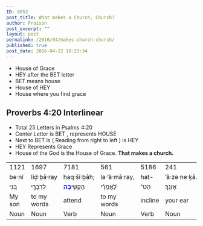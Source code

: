```yaml
---
ID: 6052
post_title: What makes a Church, Church?
author: Praison
post_excerpt: ""
layout: post
permalink: /2016/04/makes-church-church/
published: true
post_date: 2016-04-22 18:23:34
---
```

<ul>
 	<li>House of Grace</li>
 	<li>HEY after the BET letter</li>
 	<li>BET means house</li>
 	<li>House of HEY</li>
 	<li>House where you find grace</li>
</ul>
<h2><strong>Proverbs 4:20 Interlinear</strong></h2>
<ul>
 	<li>Total 25 Letters in Psalms 4:20</li>
 	<li>Center Letter is BET , represents HOUSE</li>
 	<li>Next to BET is ( Reading from right to left ) is HEY</li>
 	<li>HEY Represents Grace</li>
 	<li>House of the God is the House of Grace. <strong>That makes a church.</strong></li>
</ul>
<div class="hebrew_word">
<table width="410">
<tbody>
<tr>
<td width="90">1121</td>
<td width="64">1697</td>
<td width="64">7181</td>
<td width="64">561</td>
<td width="64">5186</td>
<td width="64">241</td>
</tr>
<tr>
<td>bə·nî</td>
<td>liḏ·ḇā·ray</td>
<td>haq·šî·ḇāh;</td>
<td>la·’ă·mā·ray,</td>
<td>haṭ-</td>
<td>’ā·zə·ne·ḵā.</td>
</tr>
<tr>
<td>בְּ֭נִי</td>
<td>לִדְבָרַ֣י</td>
<td>הַקְשִׁ֑י<span style="color: #0000ff;"><strong>בָה</strong></span></td>
<td>לַ֝אֲמָרַ֗י</td>
<td>הַט־</td>
<td>אָזְנֶֽךָ׃</td>
</tr>
<tr>
<td>My son</td>
<td>to my words</td>
<td>attend</td>
<td>to my words</td>
<td>incline</td>
<td>your ear</td>
</tr>
<tr>
<td>Noun</td>
<td>Noun</td>
<td>Verb</td>
<td>Noun</td>
<td>Verb</td>
<td>Noun</td>
</tr>
</tbody>
</table>
</div>